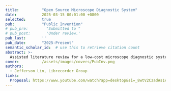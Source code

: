 ```yaml
---
title:          "Open Source Microscope Diagnostic System"
date:           2025-03-15 00:01:00 +0800
selected:       true
pub:            "Public Invention"
# pub_pre:        "Submitted to "
# pub_post:       'Under review.'
pub_last:       ''
pub_date:       "2025-Present"
semantic_scholar_id:  # use this to retrieve citation count
abstract: >-
  Assisted literature review for a low-cost microscope diagnostic system to enable rapid disease detection in rural areas.
cover:          /assets/images/covers/PubInv.png
authors:
  - Jefferson Lin, Librecorder Group
links:
  Proposal: https://www.youtube.com/watch?app=desktop&si=_8wtV2CzadAs1eeD&v=99xM9_RD1MM&feature=youtu.be 
---
```

